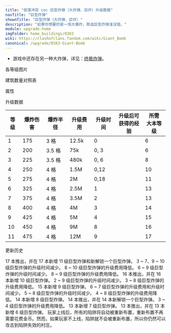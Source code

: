 ```yaml
---
title: "部落冲突 coc 巨型炸弹（大炸弹、巨炸）升级数据"
navTitle: "巨型炸弹"
shownTitle: "巨型炸弹（大炸弹、巨炸）"
description: "如果你想要的是一场大爆炸，那选巨型炸弹准没错。"
module: upgrade-home
imgFolder: home_buildings/0383
wiki: https://clashofclans.fandom.com/wiki/Giant_Bomb
canonical: /upgrade/0383-Giant-Bomb
---
```


- 游戏中还存在另一种大炸弹，详见：[终极炸弹](/upgrade/0387-Giga-Bomb)。

<UnitInfo :folder="$frontmatter.imgFolder" imgSrc="Giant_Bomb_info.png" :imgAlt="$frontmatter.navTitle" :description="$frontmatter.description" :isSmallImg="true" />

<SmallTitle>各等级图片</SmallTitle>

<Panel>
    <UnitImgGroup title="常规模型" :folder="$frontmatter.imgFolder">
        <UnitImg imgTitle="1 - 2 级" imgSrc="Giant_Bomb1.png" />
        <UnitImg imgTitle="3 - 4 级" imgSrc="Giant_Bomb3.png" />
        <UnitImg imgTitle="5 - 6 级" imgSrc="Giant_Bomb5.png" />
        <UnitImg imgTitle="7 - 8 级" imgSrc="Giant_Bomb7.png" />
        <UnitImg imgTitle="9 - 10 级" imgSrc="Giant_Bomb9.png" />
        <UnitImg imgTitle="11 级" imgSrc="Giant_Bomb11.png" />
    </UnitImgGroup>
    <UnitImgGroup title="未重新布置" :folder="$frontmatter.imgFolder">
        <UnitImg imgTitle="1 - 2 级" imgSrc="Giant_Bomb1_unarmed.png" />
        <UnitImg imgTitle="3 - 4 级" imgSrc="Giant_Bomb3_unarmed.png" />
        <UnitImg imgTitle="5 - 6 级" imgSrc="Giant_Bomb5_unarmed.png" />
        <UnitImg imgTitle="7 - 8 级" imgSrc="Giant_Bomb7_unarmed.png" />
        <UnitImg imgTitle="9 - 10 级" imgSrc="Giant_Bomb9_unarmed.png" />
        <UnitImg imgTitle="11 级" imgSrc="Giant_Bomb11_unarmed.png" />
    </UnitImgGroup>
</Panel>

<SmallTitle>建筑数量对照表</SmallTitle>

<BuildingNum>
    <BuildingNumRow title="大本等级" num="1 - 5, 6, 7, 8, 9, 10 - 11, 12 - 13, 14 - 16, 17" />
    <BuildingNumRow title="建筑数量" num="    0, 1, 2, 3, 4,       5,       6,       7,  8" />
</BuildingNum>

<SmallTitle>属性</SmallTitle>

<UnitProperties>
    <UnitProperty pKey="占地面积" pValue="2×2" />
    <UnitProperty pKey="伤害类型" pValue="范围伤害" />
    <UnitProperty pKey="作用目标" pValue="仅地面目标" />
    <UnitProperty pKey="触发半径" pValue="2 格" />
    <UnitProperty pKey="爆炸延时" pValue="1.6 秒" />
</UnitProperties>

<SmallTitle>升级数据</SmallTitle>

<script setup>
const tableExtraInfo = [
    {
        "column": 3,
        "type": "cost",
        "gpClass": "building",
        "icon": "Gold"
    },
    {
        "column": 4,
        "type": "time",
        "gpClass": "building"
    },
    {
        "column": 5,
        "type": "exp",
        "icon": "Exp"
    }
];
</script>

<UnitTable :tableExtraInfo="tableExtraInfo">

| 等级 | 爆炸伤害 | 爆炸半径 | 升级费用 |  升级时间 |升级后可<br>获得的经验|所需<br>大本等级|
| ---- |    ---  |    ---  |    ---  |    ---    |         ---        |       ---     |
|   1  |   175   |   3 格  |  12.5k  |    0      |                    |        6      |
|   2  |   200   |  3.5 格 |    75k  |    0, 3   |                    |        6      |
|   3  |   225   |  3.5 格 |   480k  |    0, 6   |                    |        8      |
|   4  |   250   |   4 格  |   1.5M  |    0,12   |                    |       10      |
|   5  |   275   |   4 格  |     2M  |    0,18   |                    |       11      |
|   6  |   325   |   4 格  |   2.5M  |    1      |                    |       13      |
|   7  |   375   |   4 格  |   3.5M  |    2      |                    |       13      |
|   8  |   400   |   4 格  |     4M  |    3      |                    |       14      |
|   9  |   425   |   4 格  |     5M  |    4      |                    |       15      |
|  10  |   450   |   4 格  |     9M  |    8      |                    |       16      |
|  11  |   475   |   4 格  |    12M  |    9      |                    |       17      |
</UnitTable>

<SmallTitle>更新历史</SmallTitle>

<Timeline>
    <TimelineItem date="2024/11/25">
        <TimelineRow>17 本推出，并在 17 本新增 11 级巨型炸弹和新解锁一个巨型炸弹。</TimelineRow>
        <TimelineRow>3 ~ 7、9 ~ 10 级巨型炸弹的升级时间减少。</TimelineRow>
        <TimelineRow>8 ~ 10 级巨型炸弹的升级费用降低。</TimelineRow>
    </TimelineItem>
    <TimelineItem date="2024/06/18">
        <TimelineRow>6 ~ 9 级巨型炸弹的升级时间减少。</TimelineRow>
        <TimelineRow>8 ~ 9 级巨型炸弹的升级费用降低。</TimelineRow>
    </TimelineItem>
    <TimelineItem date="2023/12/12">
        <TimelineRow>16 本推出，并在 16 本新增 10 级巨型炸弹。</TimelineRow>
        <TimelineRow>2 ~ 9 级巨型炸弹的升级时间减少。</TimelineRow>
        <TimelineRow>3 ~ 8 级巨型炸弹的升级费用降低。</TimelineRow>
    </TimelineItem>
    <TimelineItem date="2023/06/12">
        <TimelineRow>15 本新增 9 级巨型炸弹。</TimelineRow>
        <TimelineRow>6 ~ 7 级巨型炸弹的升级费用和升级时间减少。</TimelineRow>
    </TimelineItem>
    <TimelineItem date="2022/10/10">
        <TimelineRow>5 ~ 8 级巨型炸弹的升级时间减少。</TimelineRow>
        <TimelineRow>4 ~ 8 级巨型炸弹的升级费用降低。</TimelineRow>
    </TimelineItem>
    <TimelineItem date="2021/06/15">
        <TimelineRow>14 本新增 8 级巨型炸弹。</TimelineRow>
    </TimelineItem>
    <TimelineItem date="2021/04/12">
        <TimelineRow>14 本推出，并在 14 本新解锁一个巨型炸弹。</TimelineRow>
        <TimelineRow>3 ~ 4 级巨型炸弹的升级费用降低。</TimelineRow>
    </TimelineItem>
    <TimelineItem date="2020/12/07">
        <TimelineRow>13 本新增 7 级巨型炸弹。</TimelineRow>
    </TimelineItem>
    <TimelineItem date="2019/12/09">
        <TimelineRow>13 本推出，并在 13 本新增 6 级巨型炸弹。</TimelineRow>
    </TimelineItem>
    <TimelineItem date="2019/04/02">
        <TimelineRow>玩家上线后，所有的陷阱将自动被重新布置，重新布置不再需要花费金币。然而，如果玩家不上线，陷阱就不会被重新布置，所以你仍然可以攻击到陷阱失效的村庄。</TimelineRow>
    </TimelineItem>
    <TimelineItem :historyBottom="true" />
</Timeline>